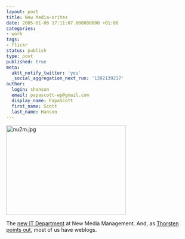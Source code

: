 ```yaml
---
layout: post
title: New Media-orites
date: 2005-01-06 17:11:07.000000000 +01:00
categories:
- work
tags:
- flickr
status: publish
type: post
published: true
meta:
  aktt_notify_twitter: 'yes'
  _social_aggregation_next_run: '1392139217'
author:
  login: shanson
  email: papascott-wp@gmail.com
  display_name: PapaScott
  first_name: Scott
  last_name: Hanson
---
```

<p><a href="http://www.flickr.com/photos/lumma/3018933/"><img alt="nu2m.jpg" src="https://www.papascott.de/wordpress/wp-content/uploads/2005/01/nu2m.jpg" width="320" height="240" border="0" /></a></p>
<p>The <a title="Gathering of the Coders [Lummaland - das Weblog]" href="http://lumma.de/eintrag.php?id=1107">new IT Department</a> at New Media Management. And, as <a title="ameisendorf.de: Familienfoto" href="http://ameisendorf.de/index.php?itemid=181">Thorsten points out</a>, most of us have weblogs.</p>
